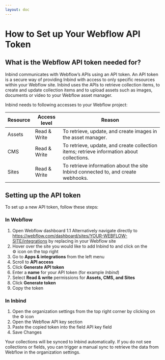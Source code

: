 ```yaml
---
layout: doc
---
```

# How to Set up Your Webflow API Token

## What is the Webflow API token needed for?

Inbind communicates with Webflow’s APIs using an API token. An API token is a secure way of providing Inbind with access to only specific resources within your Webflow site. Inbind uses the APIs to retrieve collection items, to create and update collection items and to upload assets such as images, documents or video to your Webflow asset manager.

Inbind needs to following accesses to your Webflow project:

| Resource | Access level | Reason |
| --- | --- | --- |
| Assets | Read & Write | To retrieve, update, and create images in the asset manager. |
| CMS | Read & Write | To retrieve, update, and create collection items; retrieve information about collections. |
| Sites | Read & Write | To retrieve information about the site Inbind connected to, and create webhooks. |

## Setting up the API token

To set up a new API token, follow these steps:

### In Webflow

1. Open Webflow dashboard
    1.1 Alternatively navigate directly to https://webflow.com/dashboard/sites/YOUR-WEBFLOW-SITE/integrations by replacing in your Webflow site
2. Hover over the site you would like to add Inbind to and click on the ⚙️ icon on the top right
3. Go to **Apps & integrations** from the left menu
4. Scroll to **API access**
5. Click **Generate API token**
6. Enter a **name** for your API token (for example *Inbind*)
7. Select **Read & write** permissions for **Assets, CMS, and Sites**
8. Click **Generate token**
9. Copy the token

### In Inbind

1. Open the organization settings from the top right corner by clicking on the ⚙️ icon
2. Open the Webflow API key section
3. Paste the copied token into the field API key field
4. Save Changes

Your collections will be synced to Inbind automatically. 
If you do not see collections or fields, you can trigger a manual sync to retrieve the data from Webflow in the organization settings.